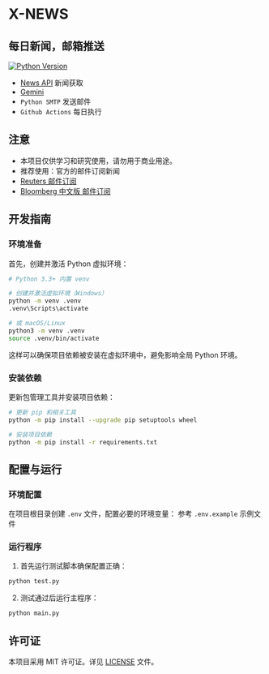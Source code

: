 # X-NEWS

## 每日新闻，邮箱推送

[![Python Version](https://img.shields.io/badge/python-3.1%2B-blue)]()

- [News API](https://newsapi.org/) 新闻获取
- [Gemini](https://ai.google.dev/)
- `Python SMTP` 发送邮件
- `Github Actions` 每日执行

## 注意
- 本项目仅供学习和研究使用，请勿用于商业用途。
- 推荐使用：官方的邮件订阅新闻
- [Reuters 邮件订阅](https://www.reuters.com/newsletters/)
- [Bloomberg 中文版 邮件订阅](https://www.bloomberg.com/account/newsletters/china-markets?taid=6840d8afb471da0001cc82f5&utm_campaign=trueanthem&utm_content=business&utm_medium=social&utm_source=twitter)

## 开发指南

### 环境准备

首先，创建并激活 Python 虚拟环境：
```bash
# Python 3.3+ 内置 venv

# 创建并激活虚拟环境（Windows）
python -m venv .venv
.venv\Scripts\activate

# 或 macOS/Linux
python3 -m venv .venv
source .venv/bin/activate
```

这样可以确保项目依赖被安装在虚拟环境中，避免影响全局 Python 环境。

### 安装依赖

更新包管理工具并安装项目依赖：

```bash
# 更新 pip 和相关工具
python -m pip install --upgrade pip setuptools wheel

# 安装项目依赖
python -m pip install -r requirements.txt
```

## 配置与运行

### 环境配置

在项目根目录创建 `.env` 文件，配置必要的环境变量：
参考 `.env.example` 示例文件

### 运行程序

1. 首先运行测试脚本确保配置正确：

```bash
python test.py
```

2. 测试通过后运行主程序：

```bash
python main.py
```

## 许可证

本项目采用 MIT 许可证。详见 [LICENSE](LICENSE) 文件。
